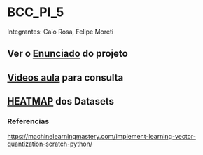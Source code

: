 # BCC_PI_5
Integrantes: Caio Rosa, Felipe Moreti

## Ver o [Enunciado](https://docs.google.com/document/d/1Ikjw-XMH9Qz8V06GALQcGtT3nzZ7nK4rT0gO-ZlIXZw/edit) do projeto

## [Videos aula](https://www.youtube.com/playlist?list=PLbbFJ2MmYjeOcPXXvZkRj-ouaIboUX2mH) para consulta

## [HEATMAP](https://docs.google.com/spreadsheets/d/1McOhQ1tJ4XeUGrBa-8moHUqsvTcv5Hc4ZIj-UIoi__k/edit?usp=sharing) dos Datasets

### Referencias
https://machinelearningmastery.com/implement-learning-vector-quantization-scratch-python/
